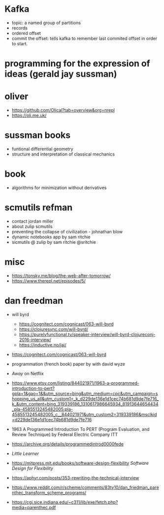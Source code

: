 # Kafka
- topic: a named group of partitions
- records
- ordered offset
- commit the offset: tells kafka to remember last commited offset in order to start.

# programming for the expression of ideas (gerald jay sussman)

# oliver 
- https://github.com/Olical?tab=overview&org=nrepl
- https://oli.me.uk/

# sussman books
- funtional differential geometry
- structure and interpretation of classical mechanics

# book
- algorithms for minimization without derivatives

# scmutils refman
- contact jordan miller
- about zulip scmutils
- preventing the collapse of civilization - johnathan blow
- dynamic notebooks app by sam ritchie
- sicmutils @ zulip by sam ritchie @sritchie

# misc
- https://tonsky.me/blog/the-web-after-tomorrow/
- https://www.therepl.net/episodes/5/

# dan freedman
- will byrd
    - https://cognitect.com/cognicast/063-will-byrd
    - https://clojuresync.com/will-byrd/
    - https://purelyfunctional.tv/speaker-interview/will-byrd-clojureconj-2016-interview/
    - https://inductive.no/jai/

- https://cognitect.com/cognicast/063-will-byrd
- programmation (french book) paper by with david wyze 
- _Away_ on Netflix
- https://www.etsy.com/listing/844021971/1963-a-programmed-introduction-to-pert?gpla=1&gao=1&&utm_source=bing&utm_medium=cpc&utm_campaign=shopping_us_all&utm_custom1=_k_d229de136e1d1cec74b681d9de7fe716_k_&utm_content=bing_319339186_1310617986645934_81913644654434_pla-4585513245482005:pla-4585513245482005_c__844021971&utm_custom2=319339186&msclkid=d229de136e1d1cec74b681d9de7fe716
- 1963 A Programmed Introduction To PERT (Program Evaluation, and Review Technique) by Federal Electric Company ITT
- https://archive.org/details/programmedintrod0000fede
- _Little Learner_
- https://mitpress.mit.edu/books/software-design-flexibility _Software Design for Flexibility_
- https://aphyr.com/posts/353-rewriting-the-technical-interview
- https://www.reddit.com/r/scheme/comments/83ty10/dan_friedman_parenthec_transform_scheme_programs/
- https://cgi.sice.indiana.edu/~c311/lib/exe/fetch.php?media=parenthec.pdf
